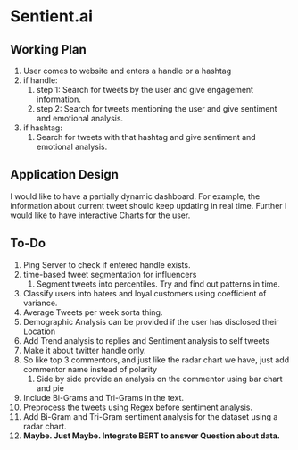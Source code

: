 # Sentient.ai
## Working Plan
1. User comes to website and enters a handle or a hashtag
2. if handle:
   1. step 1: Search for tweets by the user and give engagement information.
   2. step 2: Search for tweets mentioning the user and give sentiment and emotional analysis.
3. if hashtag:
   1. Search for tweets with that hashtag and give sentiment and emotional analysis.

## Application Design
I would like to have a partially dynamic dashboard. For example, the information about current tweet should keep
updating in real time. Further I would like to have interactive Charts for the user.


## To-Do
1. Ping Server to check if entered handle exists.
2. time-based tweet segmentation for influencers
   1. Segment tweets into percentiles. Try and find out patterns in time.
3. Classify users into haters and loyal customers using coefficient of variance.
4. Average Tweets per week sorta thing.
5. Demographic Analysis can be provided if the user has disclosed their Location
6. Add Trend analysis to replies and Sentiment analysis to self tweets
7. Make it about twitter handle only.
8. So like top 3 commentors, and just like the radar chart we have, just add commentor name instead of polarity
   1. Side by side provide an analysis on the commentor using bar chart and pie
9. Include Bi-Grams and Tri-Grams in the text.
10. Preprocess the tweets using Regex before sentiment analysis.
11. Add Bi-Gram and Tri-Gram sentiment analysis for the dataset using a radar chart.
12. **Maybe. Just Maybe. Integrate BERT to answer Question about data.**